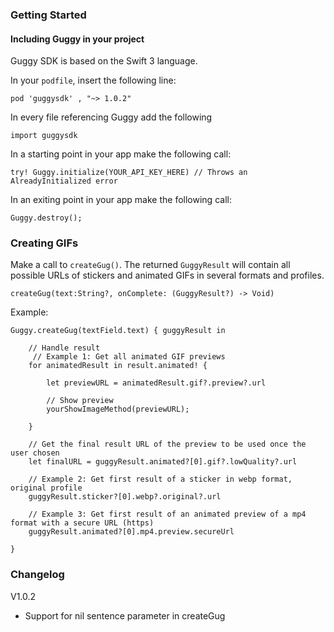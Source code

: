 ### Getting Started

#### Including Guggy in your project

Guggy SDK is based on the Swift 3 language.

In your `podfile`, insert the following line:
````
pod 'guggysdk' , "~> 1.0.2"
````

In every file referencing Guggy add the following

````
import guggysdk
````

In a starting point in your app make the following call:
````
try! Guggy.initialize(YOUR_API_KEY_HERE) // Throws an AlreadyInitialized error
````

In an exiting point in your app make the following call:

````
Guggy.destroy();
````

### Creating GIFs

Make a call to `createGug()`.
The returned `GuggyResult` will contain all possible URLs of stickers and animated GIFs in several formats and profiles.

````
createGug(text:String?, onComplete: (GuggyResult?) -> Void)
````

Example:
````
Guggy.createGug(textField.text) { guggyResult in

    // Handle result
     // Example 1: Get all animated GIF previews
    for animatedResult in result.animated! {

        let previewURL = animatedResult.gif?.preview?.url

        // Show preview
        yourShowImageMethod(previewURL);

    }

    // Get the final result URL of the preview to be used once the user chosen
    let finalURL = guggyResult.animated?[0].gif?.lowQuality?.url

    // Example 2: Get first result of a sticker in webp format, original profile
    guggyResult.sticker?[0].webp?.original?.url

    // Example 3: Get first result of an animated preview of a mp4 format with a secure URL (https)
    guggyResult.animated?[0].mp4.preview.secureUrl

}
````

### Changelog

V1.0.2

  * Support for nil sentence parameter in createGug
